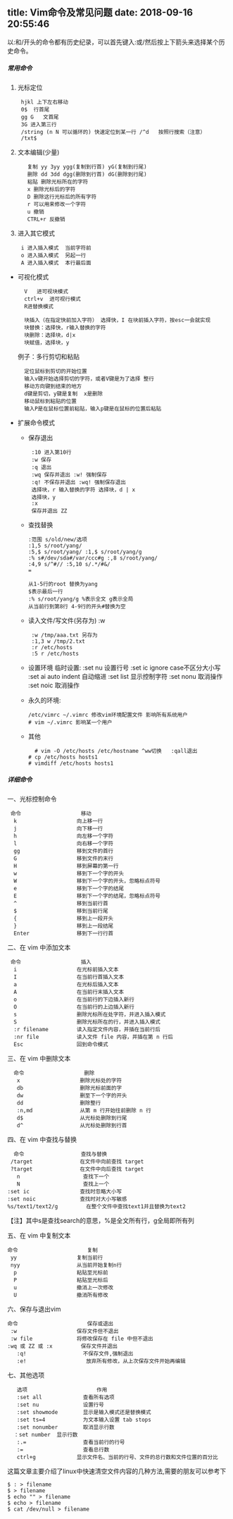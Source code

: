 title: Vim命令及常见问题
date: 2018-09-16 20:55:46
---
以:和/开头的命令都有历史纪录，可以首先键入:或/然后按上下箭头来选择某个历史命令。

##### 常用命令

1. 光标定位 

		hjkl 上下左右移动
        0$  行首尾
        gg G   文首尾
        3G 进入第三行
        /string (n N 可以循环的) 快速定位到某一行 /^d   按照行搜索（注意）
        /txt$
2. 文本编辑(少量)

          复制 yy 3yy ygg(复制到行首) yG(复制到行尾) 
          删除 dd 3dd dgg(删除到行首) dG(删除到行尾) 
          粘贴 删除光标所在的字符
          x 删除光标后的字符
          D 删除这行光标后的所有字符
          r 可以用来修改一个字符
          u 撤销
          CTRL+r 反撤销
        
3. 进入其它模式   

        i 进入插入模式  当前字符前
        o 进入插入模式  另起一行
        A 进入插入模式  本行最后面
        
- 可视化模式

        V   进可视块模式
        ctrl+v  进可视行模式
        R进替换模式
        
        块插入（在指定快前加入字符） 选择快，I 在块前插入字符，按esc一会就实现
		块替换：选择快，r输入替换的字符
        块删除：选择块，d|x
        块赋值，选择块，y
        
 	例子：多行剪切和粘贴

        定位鼠标到剪切的开始位置
        输入v键开始选择剪切的字符，或者V键是为了选择 整行
        移动方向键到结束的地方
        d键是剪切，y键是复制  x是删除
        移动鼠标到粘贴的位置
        输入P是在鼠标位置前粘贴，输入p键是在鼠标的位置后粘贴

- 扩展命令模式

	-  保存退出

            :10 进入第10行
            :w 保存
            :q 退出
            :wq 保存并退出 :w! 强制保存
            :q! 不保存并退出 :wq! 强制保存退出
            选择块，r 输入替换的字符 选择块，d | x
            选择块，y
            :x
            保存并退出 ZZ
        
	- 查找替换

          :范围 s/old/new/选项
          :1,5 s/root/yang/
          :5,$ s/root/yang/ :1,$ s/root/yang/g
          :% s#/dev/sda#/var/ccc#g :,8 s/root/yang/
          :4,9 s/^#// :5,10 s/.*/#&/
          =

          从1-5行的root 替换为yang
          $表示最后一行
          :% s/root/yang/g %表示全文 g表示全局
          从当前行到第8行 4-9行的开头#替换为空
    -  读入文件/写文件(另存为) :w
    
            :w /tmp/aaa.txt 另存为
            :1,3 w /tmp/2.txt 
            :r /etc/hosts
            :5 r /etc/hosts
          	
	- 设置环境 临时设置:
    		:set nu    设置行号
            :set ic   ignore case不区分大小写
            :set ai    auto indent 自动缩进
            :set list   显示控制字符 
            :set nonu   取消操作
            :set noic   取消操作
            
	- 永久的环境:
    
          /etc/vimrc ~/.vimrc 修改vim环境配置文件 影响所有系统用户
          # vim ~/.vimrc 影响某一个用户
    - 其他
    
            # vim -O /etc/hosts /etc/hostname ^ww切换   :qall退出
          # cp /etc/hosts hosts1
          # vimdiff /etc/hosts hosts1

##### 详细命令

一、光标控制命令

     命令                   移动
      k                   向上移一行
      j                   向下移一行
      h                   向左移一个字符
      l                   向右移一个字符
      gg                  移到文件的首行
      G                   移到文件的末行    
      H                   移到屏幕的第一行
      w                   移到下一个字的开头
      W                   移到下一个字的开头，忽略标点符号
      e                   移到下一个字的结尾
      E                   移到下一个字的结尾，忽略标点符号
      ^                   移到当前行首
      $                   移到当前行尾
      {                   移到上一段开头
      }                   移到上一段结尾
      Enter               移到下一行行首
二、在 vim 中添加文本

     命令                   插入
      i                   在光标前插入文本
      I                   在当前行首插入文本
      a                   在光标后插入文本
      A                   在当前行末插入文本
      o                   在当前行的下边插入新行
      O                   在当前行的上边插入新行
      s                   删除光标所在处字符，并进入插入模式
      S                   删除光标所在的行，并进入插入模式
      :r filename         读入指定文件内容，并插在当前行后
      :nr file            读入文件 file 内容，并插在第 n 行后
      Esc                 回到命令模式
三、在 vim 中删除文本

      命令                   删除
       x                   删除光标处的字符
       db                  删除光标前面的字
       dw                  删至下一个字的开头
       dd                  删除整行
       :n,md               从第 m 行开始往前删除 n 行
       d$                  从光标处删除到行尾
       d^                  从光标处删除到行首
     
四、在 vim 中查找与替换

      命令                  查找与替换
     /target               在文件中向前查找 target
     ?target               在文件中向后查找 target
       n                    查找下一个
       N                    查找上一个
    :set ic                查找时忽略大小写
    :set noic              查找时对大小写敏感
  	%s/text1/text2/g         在整个文件中查找text1并且替换为text2
    
【注】其中s是查找search的意思，%是全文所有行，g全局即所有列

五、在 vim 中复制文本

    命令                      复制
     yy                   复制当前行
     nyy                  从当前开始复制n行
      p                   粘贴至光标前
      P                   粘贴至光标后
      u                   撤消上一次修改
      U                   撤消所有修改
六、保存与退出vim

    命令                      保存或退出
     :w                   保存文件但不退出
     :w file              将修改保存在 file 中但不退出
    :wq 或 ZZ 或 :x         保存文件并退出
       :q!                  不保存文件,强制退出
       :e!                   放弃所有修改，从上次保存文件开始再编辑
       
七、其他选项

       选项                      作用
       :set all             查看所有选项
       :set nu              设置行号
       :set showmode        显示是输入模式还是替换模式
       :set ts=4            为文本输入设置 tab stops
       :set nonumber        取消显示行数
      ：set number  显示行数
       :.=                  查看当前行的行号
       :=                   查看总行数
       ctrl+g             显示文件名、当前的行号、文件的总行数和文件位置的百分比


这篇文章主要介绍了linux中快速清空文件内容的几种方法,需要的朋友可以参考下
	
    $ : > filename 
    $ > filename 
    $ echo "" > filename 
    $ echo > filename 
    $ cat /dev/null > filename